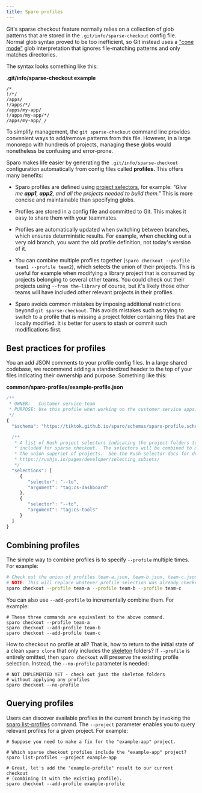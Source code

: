 ```yaml
---
title: Sparo profiles
---
```


Git's sparse checkout feature normally relies on a collection of glob patterns that are stored in the `.git/info/sparse-checkout` config file.  Normal glob syntax proved to be too inefficient, so Git instead uses a ["cone mode"](https://git-scm.com/docs/git-sparse-checkout#_internalsnon_cone_problems) glob interpretation that ignores file-matching patterns and only matches directories.

The syntax looks something like this:

**.git/info/sparse-checkout  example**
```
/*
!/*/
/apps/
!/apps/*/
/apps/my-app/
!/apps/my-app/*/
/apps/my-app/_/
```

To simplify management, the `git sparse-checkout` command line provides convenient ways to add/remove patterns from this file.  However, in a large monorepo with hundreds of projects, managing these globs would nonetheless be confusing and error-prone.

Sparo makes life easier by generating the `.git/info/sparse-checkout` configuration automatically from config files called **profiles.**  This offers many benefits:

- Sparo profiles are defined using [project selectors](https://rushjs.io/pages/developer/selecting_subsets/#--to), for example: _"Give me **app1**, **app2**, and all the projects needed to build them."_ This is more concise and maintainable than specifying globs.

- Profiles are stored in a config file and committed to Git.  This makes it easy to share them with your teammates.

- Profiles are automatically updated when switching between branches, which ensures deterministic results.  For example, when checking out a very old branch, you want the old profile definition, not today's version of it.

- You can combine multiple profiles together (`sparo checkout --profile team1 --profile team2`), which selects the union of their projects.  This is useful for example when modifying a library project that is consumed by projects belonging to several other teams.  You could check out their projects using `--from the-library` of course, but it's likely those other teams will have included other relevant projects in their profiles.

- Sparo avoids common mistakes by imposing additional restrictions beyond `git sparse-checkout`.  This avoids mistakes such as trying to switch to a profile that is missing a project folder containing files that are locally modified. It is better for users to stash or commit such modifications first.

## Best practices for profiles

You an add JSON comments to your profile config files.  In a large shared codebase, we recommend adding a standardized header to the top of your files indicating their ownership and purpose.  Something like this:

**common/sparo-profiles/example-profile.json**
```js
/**
 * OWNER:   Customer service team
 * PURPOSE: Use this profile when working on the customer service apps.
 */
{
  "$schema": "https://tiktok.github.io/sparo/schemas/sparo-profile.schema.json",

  /**
   * A list of Rush project selectors indicating the project folders to be
   * included for sparse checkout.  The selectors will be combined to make
   * the union superset of projects.  See the Rush selector docs for details:
   * https://rushjs.io/pages/developer/selecting_subsets/
   */
  "selections": [
     {
        "selector": "--to",
        "argument": "tag:cs-dashboard"
     },
     {
        "selector": "--to",
        "argument": "tag:cs-tools"
     }
  ]
}
```

## Combining profiles

The simple way to combine profiles is to specify `--profile` multiple times.  For example:

```sh
# Check out the union of profiles team-a.json, team-b.json, team-c.json
# NOTE: This will replace whatever profile selection was already checked out.
sparo checkout --profile team-a --profile team-b --profile team-c
```

You can also use `--add-profile` to incrementally combine them.  For example:

```shell
# These three commands are equivalent to the above command.
sparo checkout --profile team-a
sparo checkout --add-profile team-b
sparo checkout --add-profile team-c
```

How to checkout no profile at all? That is, how to return to the initial state of a clean `sparo clone` that only includes the [skeleton](../reference/skeleton_folders.md) folders?  If `--profile` is entirely omitted, then `sparo checkout` will preserve the existing profile selection.  Instead, the `--no-profile` parameter is needed:

```shell
# NOT IMPLEMENTED YET - check out just the skeleton folders
# without applying any profiles
sparo checkout --no-profile
```


## Querying profiles

Users can discover available profiles in the current branch by invoking the [sparo list-profiles](../commands/sparo_list-profiles.md) command.  The `--project` parameter enables you to query relevant profiles for a given project.  For example:

```shell
# Suppose you need to make a fix for the "example-app" project.

# Which sparse checkout profiles include the "example-app" project?
sparo list-profiles --project example-app

# Great, let's add the "example-profile" result to our current checkout
# (combining it with the existing profile).
sparo checkout --add-profile example-profile
```
